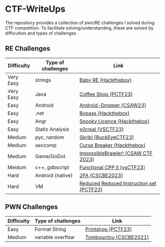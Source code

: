 # CTF-WriteUps
The repository provides a collection of pwn/RE challenges I solved during CTF competition. To facilitate solving/understanding, these are solved by difficulties and types of challenges

## RE Challenges

| Difficulty   | Type of challenges | Link  |
|--------------|-------------------|-------------------|
| Very Easy    | strings           | [Baby RE (Hackthebox)](https://github.com/MindSystemm/CTF-WriteUps/blob/master/RE/Very%20Easy/Baby%20RE%20(Hackthebox)/Baby%20RE.md)  |
| Very Easy    | Java              | [Coffee Shop (PCTF23)](https://github.com/MindSystemm/CTF-WriteUps/blob/master/Challenges/PatriotCTF23/Writeups.md#coffee-shop)  |
| Easy         | Android          | [Android-Dropper (CSAW23)](https://github.com/MindSystemm/CTF-WriteUps/tree/master/RE/Easy/Android-Dropper%20(CSAW23))
| Easy         | .net              | [Bypass (Hackthebox)](https://github.com/MindSystemm/CTF-WriteUps/blob/master/RE/Easy/Bypass%20(Hackthebox)/Bypass.md)  |
| Easy         | Angr              | [Spooky Licence (Hackthebox)](https://github.com/MindSystemm/CTF-WriteUps/blob/master/RE/Easy/Spooky%20Licence%20(Hackthebox)/Writeup.md)  |
| Easy         | Static Analysis  | [x0rreal (VSCTF23)](https://github.com/MindSystemm/CTF-WriteUps/blob/master/RE/Easy/x0rreal%20(VSCTF23)/Writeup.MD) |
| Medium | pyc, random | [Skribl (BuckEyeCTF23)](https://github.com/MindSystemm/CTF-WriteUps/blob/master/RE/Medium/Skribl/Writeup.MD) |
| Medium | seccomp | [Curse Breaker (Hackthebox)](https://github.com/MindSystemm/CTF-WriteUps/blob/master/RE/Medium/Curse%20Breaker/Writeup.MD) |
| Medium | Game/GoDot | [ImpossibleBrawler! (CSAW CTF 2023)](https://github.com/MindSystemm/CTF-WriteUps/blob/master/RE/Medium/ImpossibleBrawler!%20(CSAW%20CTF%202023)/WriteUp.MD)
| Meidum | c++, gdbscript | [Functional CPP II (vsCTF23)](https://github.com/MindSystemm/CTF-WriteUps/blob/master/RE/Medium/Functional%20CPP%20II%20(vsctf23)/Writeup.MD) |
| Hard         | Android (native)  | [2FA (CSCBE2023)](https://github.com/MindSystemm/CTF-WriteUps/blob/master/RE/Hard/2FA%20(CSCBE23)/2FA_solve.py)  |
| Hard | VM | [Reduced Reduced Instruction set (PCTF23)](https://github.com/MindSystemm/CTF-WriteUps/blob/master/Challenges/PatriotCTF23/Writeups.md#reduced-reduced-instruction-set) |

## PWN Challenges

| Difficulty   | Type of challenges | Link  |
|--------------|-------------------|-------------------|
| Easy         | Format String     | [Printshop (PCTF23)](https://github.com/MindSystemm/CTF-WriteUps/blob/master/Challenges/PatriotCTF23/Writeups.md#printshop) |
| Medium       | variable overflow           | [Tombouctou (CSCBE2021)](https://github.com/MindSystemm/CTF-WriteUps/blob/master/PWN/Medium/Tombouctou/Writeup.md)  |
